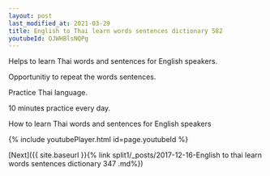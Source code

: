```yaml
---
layout: post
last_modified_at: 2021-03-29
title: English to Thai learn words sentences dictionary 582 
youtubeId: OJWHBlsNQPg
---
```

 
 
Helps to learn Thai words and sentences for English speakers.

Opportunitiy to repeat the words sentences. 

Practice Thai language. 
 
10 minutes practice every day. 
 
How to learn Thai words and sentences for English speakers 
 
{% include youtubePlayer.html id=page.youtubeId %}
 
 
[Next]({{ site.baseurl }}{% link  split1/_posts/2017-12-16-English to thai learn words sentences dictionary 347 .md%})
 
